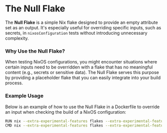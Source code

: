 # The Null Flake

The **Null Flake** is a simple Nix flake designed to provide an empty attribute set as an output. It's especially useful for overriding specific inputs, such as secrets, in `nixosConfiguration` tests without introducing unnecessary complexity.

### Why Use the Null Flake?

When testing NixOS configurations, you might encounter situations where certain inputs need to be overridden with a flake that has no meaningful content (e.g., secrets or sensitive data). The Null Flake serves this purpose by providing a placeholder flake that you can easily integrate into your build process.

### Example Usage

Below is an example of how to use the Null Flake in a Dockerfile to override an input when checking the build of a NixOS configuration:

```bash
RUN nix --extra-experimental-features flakes --extra-experimental-features nix-command flake lock --override-input sec "github:devtechnica/nullflake?shallow=1"
CMD nix --extra-experimental-features flakes --extra-experimental-features nix-command build '.#nixosConfigurations.hostname.config.system.build.toplevel' --no-link
```
